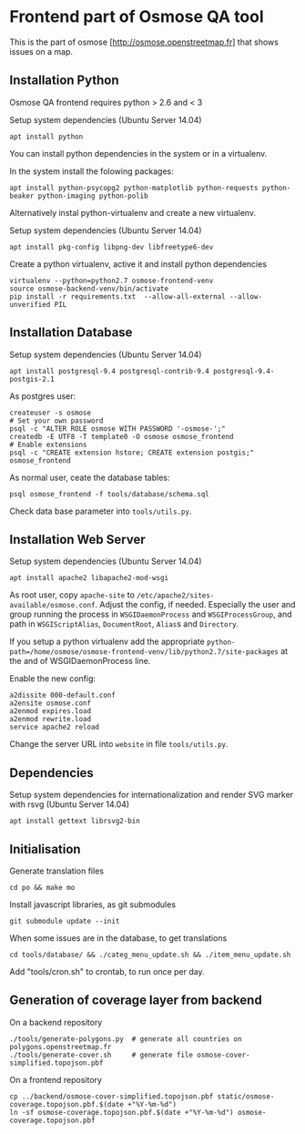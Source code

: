 Frontend part of Osmose QA tool
===============================

This is the part of osmose [http://osmose.openstreetmap.fr] that shows issues
on a map.


Installation Python
-------------------

Osmose QA frontend requires python > 2.6 and < 3

Setup system dependencies (Ubuntu Server 14.04)
```
apt install python
```

You can install python dependencies in the system or in a virtualenv.

In the system install the folowing packages:
```
apt install python-psycopg2 python-matplotlib python-requests python-beaker python-imaging python-polib
```

Alternatively instal python-virtualenv and create a new virtualenv.

Setup system dependencies (Ubuntu Server 14.04)
```
apt install pkg-config libpng-dev libfreetype6-dev
```

Create a python virtualenv, active it and install python dependencies
```
virtualenv --python=python2.7 osmose-frontend-venv
source osmose-backend-venv/bin/activate
pip install -r requirements.txt  --allow-all-external --allow-unverified PIL
```


Installation Database
---------------------

Setup system dependencies (Ubuntu Server 14.04)
```
apt install postgresql-9.4 postgresql-contrib-9.4 postgresql-9.4-postgis-2.1
```

As postgres user:
```
createuser -s osmose
# Set your own password
psql -c "ALTER ROLE osmose WITH PASSWORD '-osmose-';"
createdb -E UTF8 -T template0 -O osmose osmose_frontend
# Enable extensions
psql -c "CREATE extension hstore; CREATE extension postgis;" osmose_frontend
```

As normal user, ceate the database tables:
```
psql osmose_frontend -f tools/database/schema.sql
```

Check data base parameter into `tools/utils.py`.


Installation Web Server
-----------------------

Setup system dependencies (Ubuntu Server 14.04)
```
apt install apache2 libapache2-mod-wsgi
```

As root user, copy `apache-site` to `/etc/apache2/sites-available/osmose.conf`.
Adjust the config, if needed. Especially the user and group running the process in
`WSGIDaemonProcess` and `WSGIProcessGroup`, and path in `WSGIScriptAlias`,
`DocumentRoot`, `Alias`s and `Directory`.

If you setup a python virtualenv add the appropriate `python-path=/home/osmose/osmose-frontend-venv/lib/python2.7/site-packages`
at the and of WSGIDaemonProcess line.

Enable the new config:
```
a2dissite 000-default.conf
a2ensite osmose.conf
a2enmod expires.load
a2enmod rewrite.load
service apache2 reload
```

Change the server URL into `website` in file `tools/utils.py`.

Dependencies
------------

Setup system dependencies for internationalization and render SVG marker with rsvg (Ubuntu Server 14.04)
```
apt install gettext librsvg2-bin
```


Initialisation
--------------

Generate translation files
```
cd po && make mo
```

Install javascript libraries, as git submodules
```
git submodule update --init
```

When some issues are in the database, to get translations
```
cd tools/database/ && ./categ_menu_update.sh && ./item_menu_update.sh
```

Add "tools/cron.sh" to crontab, to run once per day.


Generation of coverage layer from backend
-----------------------------------------

On a backend repository
```
./tools/generate-polygons.py  # generate all countries on polygons.openstreetmap.fr
./tools/generate-cover.sh     # generate file osmose-cover-simplified.topojson.pbf
```

On a frontend repository
```
cp ../backend/osmose-cover-simplified.topojson.pbf static/osmose-coverage.topojson.pbf.$(date +"%Y-%m-%d")
ln -sf osmose-coverage.topojson.pbf.$(date +"%Y-%m-%d") osmose-coverage.topojson.pbf
```
